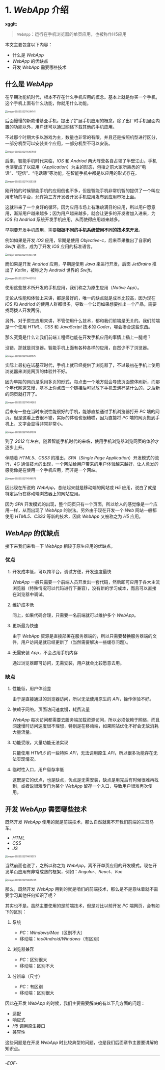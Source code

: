 # 1. *WebApp* 介绍

**xgglt:**

> `WebApp`：运行在手机浏览器的单页应用，也被称作H5应用

本文主要包含以下内容：

- 什么是 *WebApp*
- *WebApp* 的优缺点
- 开发 *WebApp* 需要哪些技术

## 什么是 *WebApp*

在早期功能机时代，根本不存在什么手机应用的概念。基本上就是你买一个手机，这个手机上面有什么功能，你就用什么功能。

<img src="https://xiejie-typora.oss-cn-chengdu.aliyuncs.com/2022-02-22-034244.png" alt="image-20220222114244141" style="zoom:50%;" />

后面慢慢的新款诺基亚手机，提出了扩展手机应用的概念，除了出厂时手机里面内置的功能以外，用户还可以通过网络下载其他的手机应用。

不过那个时期大多以游戏为主，数量也非常的有限，并且还是按照机型进行区分，一部分机型可以安装某个应用，一部分机型不可以安装。

<img src="https://xiejie-typora.oss-cn-chengdu.aliyuncs.com/2022-02-22-034307.png" alt="image-20220222114307559" style="zoom:50%;" />

后来，智能手机时代来临，*IOS* 和 *Andriod* 两大阵营各自占领了半壁江山，手机也演变成了以应用（*Application*）为主的形态，包括之前大家所熟悉的“电话”、“短信”、“电话簿”等功能，在智能手机中都是以应用的形式存在。

<img src="https://xiejie-typora.oss-cn-chengdu.aliyuncs.com/2022-02-22-034325.png" alt="image-20220222114325328" style="zoom:50%;" />

刚开始的时候智能手机的应用倒也不多，但是智能手机非常机智的提供了一个叫应用市场的平台，允许第三方开发者开发手机应用发布到应用市场上面。

这就带来了一个良好的循环。因为应用市场上有琳琅满目的应用，所以用户愿意用，渐渐用户越来越多；因为用户越来越多，就会让更多的开发者加入进来，为 *IOS* 和 *Andriod* 系统开发手机应用，从而使得应用越来越多。

早期要开发手机应用，需要**根据不同的手机系统使用不同的技术来开发**。

例如如果是开发 *IOS* 应用，早期是使用 *Objective-c*，后来苹果推出了自家的 *Swift* 语言，成为了开发 *IOS* 应用的标准语言。

<img src="https://xiejie-typora.oss-cn-chengdu.aliyuncs.com/2022-02-22-034408.png" alt="image-20220222114407748" style="zoom:50%;" />

而如果是开发 *Andriod* 应用，早期是使用 *Java* 来进行开发，后面 *JetBrains* 推出了 *Kotlin*，被称之为 *Android* 世界的 *Swift*。

<img src="https://xiejie-typora.oss-cn-chengdu.aliyuncs.com/2022-02-22-034430.png" alt="image-20220222114430152" style="zoom:50%;" />

使用这些技术所开发的手机应用，我们称之为原生应用（*Native App*）。

无论从性能和体验上来讲，都是最好的，唯一的缺点就是成本比较高，因为现在 *IOS* 和 *Andriod* 的使用人群都很多，导致一个公司如果想要推出一个产品，需要找两拨人开发两份。

另外，对于原生应用来讲，不管使用什么技术，都和我们前端是无关的。我们前端是一个使用 *HTML、CSS* 和 *JavaScript* 技术的 *Coder*，哪会掺合这些东西。

那么究竟是什么让我们前端工程师也能在开发手机应用的事情上插上一腿呢？

没错，那就是浏览器。智能手机上面有各种各样的应用，自然少不了浏览器。

<img src="https://xiejie-typora.oss-cn-chengdu.aliyuncs.com/2022-02-22-034452.png" alt="image-20220222114451575" style="zoom:50%;" />

实际上最初在诺基亚时代，手机上就已经提供了浏览器了，不过最初在手机上使用浏览器来浏览网页的体验并不好。

因为早期的网页是采用多页的形式，每点击一个地方就会导致页面整体刷新，而那个年代网速又慢，基本上你点击一个链接后可以放下手机去泡杯茶什么的，之后新的网页就打开了。

<img src="https://xiejie-typora.oss-cn-chengdu.aliyuncs.com/2022-02-22-034514.png" alt="image-20220222114514282" style="zoom:50%;" />

后来有一些在当时来说性能很好的手机，能够直接通过手机浏览器打开 *PC* 端的网页。但是这看上去很不错，实际的体验也很糟糕，因为直接将 *PC* 端的网页搬到手机上，文字会显得非常非常小。

<img src="https://xiejie-typora.oss-cn-chengdu.aliyuncs.com/2022-02-22-034531.png" alt="image-20220222114531339" style="zoom:50%;" />

到了 *2012* 年左右，随着智能手机时代的来临，使用手机浏览器浏览网页的体验才逐步上升。

伴随着 *HTML5*、*CSS3* 的推出，*SPA*（*Single Page Application*）开发模式的流行，*4G* 通信技术的出现，一个网站给用户带来的用户体验越来越好，让人愈发的感觉像是在使用一个手机应用，而非是一个网站。

<img src="https://xiejie-typora.oss-cn-chengdu.aliyuncs.com/2022-02-22-034549.png" alt="image-20220222114548575" style="zoom:50%;" />

因此现在所说的 *WebApp*，总结起来就是移动端的网站或 *H5* 应用，说白了就是特定运行在移动端浏览器上的网站应用。

因为 *SPA* 开发模式的出现，整个网页只有一个页面，所以给人的感觉像是一个应用一样，从而出现了 *WebApp* 的说法。另外由于现在开发一个 *Web* 网站一般都使用 *HTML5、CSS3* 等新的技术，因此 *WebApp* 又被称之为 *H5* 应用。

## *WebApp* 的优缺点

接下来我们来看一下 *WebApp* 相较于原生应用的优缺点。

### 优点

1. 开发成本低，可以跨平台，调试方便，开发速度最快

    *WebApp* 一般只需要一个前端人员开发出一套代码，然后即可应用于各大主流浏览器（特殊情况可以代码进行下兼容），没有新的学习成本，而且可以直接在浏览器中调试。

2. 维护成本低

    同上，如果代码合理，只需要一名前端就可以维护多个 *WebApp*。

3. 更新最为快速

    由于 *WebApp* 资源是直接部署在服务器端的，所以只需要替换服务器端的文件，用户访问是就已经更新了（当然需要解决一些缓存问题）。

4. 无需安装 *App*，不会占用手机内存

    通过浏览器即可访问，无需安装，用户就会比较愿意去用。

### 缺点

1. 性能低，用户体验差

    由于是直接通过的浏览器访问，所以无法使用原生的 *API*，操作体验不好。

2. 依赖于网络，页面访问速度慢，耗费流量

    *WebApp* 每次访问都需要去服务端加载资源访问，所以必须依赖于网络，而且网速慢时访问速度很不理想，特别是在移动端，如果网站优化不好会无故消耗大量流量。

3. 功能受限，大量功能无法实现

    只能使用 *HTML5* 的一些特殊 *API*，无法调用原生 *API*，所以很多功能存在无法实现情况。

4. 临时性入口，用户留存率低

    这既是它的优点，也是缺点，优点是无需安装，缺点是用完后有时候很难再找到，或者说很难专门为某个 *WebApp* 留存一个入口，导致用户很难再次使用。

## 开发 *WebApp* 需要哪些技术

既然开发 *WebApp* 使用的就是前端技术，那么自然就离不开我们前端的三驾马车。

- *HTML*
- *CSS*
- *JS*

<img src="https://xiejie-typora.oss-cn-chengdu.aliyuncs.com/2022-02-22-034613.png" alt="image-20220222114613073" style="zoom:50%;" />

当然前面也说了，之所以称之为 *WebApp*，离不开单页应用的开发模式。现在开发单页应用有非常成熟的框架，例如：*Angular、React、Vue*

<img src="https://xiejie-typora.oss-cn-chengdu.aliyuncs.com/2022-02-22-034635.png" alt="image-20220222114635235" style="zoom:50%;" />

那么，既然开发 *WebApp* 用到的就是咱们的前端技术，那么是不是意味着就不需要学习其他任何知识了呢？

其实也不是。虽然主要使用的是前端技术，但是对比以前开发 *PC* 端网页，会有如下的区别：

1. 系统
    - *PC*：*Windows/Mac*（区别不大）
    - 移动端：*ios/Android/Windows*（有区别）

2. 浏览器兼容
    - *PC*：区别很大
    - 移动端：区别不大

3. 分辨率（尺寸）
    - *PC*：有区别
    - 移动端：区别很大

因此在开发 *WebApp* 的时候，我们主要需要解决的有以下几方面的问题：

- 适配
- 响应式
- *H5* 调用原生接口
- 兼容性

这些问题是在开发 *WebApp* 时比较典型的问题，也是我们后面章节主要要讲解的知识点。

---

-*EOF*-